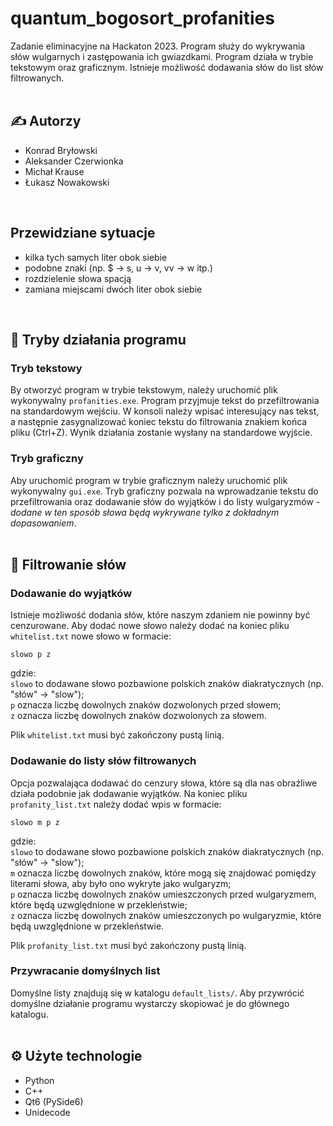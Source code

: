 # quantum_bogosort_profanities

Zadanie eliminacyjne na Hackaton 2023. Program służy do wykrywania słów wulgarnych i zastępowania ich gwiazdkami. Program działa w trybie tekstowym oraz graficznym. Istnieje możliwość dodawania słów do list słów filtrowanych.
<br>
<br>

## :writing_hand: Autorzy 

- Konrad Bryłowski
- Aleksander Czerwionka
- Michał Krause
- Łukasz Nowakowski
<br>

## Przewidziane sytuacje

- kilka tych samych liter obok siebie
- podobne znaki (np. $ -> s, u -> v, vv -> w itp.)
- rozdzielenie słowa spacją
- zamiana miejscami dwóch liter obok siebie
<br>

## :wrench: Tryby działania programu

### Tryb tekstowy

By otworzyć program w trybie tekstowym, należy uruchomić plik wykonywalny `profanities.exe`. Program przyjmuje tekst do przefiltrowania na standardowym wejściu. W konsoli należy wpisać interesujący nas tekst, a następnie zasygnalizować koniec tekstu do filtrowania znakiem końca pliku (Ctrl+Z). Wynik działania zostanie wysłany na standardowe wyjście.

### Tryb graficzny

Aby uruchomić program w trybie graficznym należy uruchomić plik wykonywalny `gui.exe`. Tryb graficzny pozwala na wprowadzanie tekstu do przefiltrowania oraz dodawanie słów do wyjątków i do listy wulgaryzmów - *dodane w ten sposób słowa będą wykrywane tylko z dokładnym dopasowaniem*.
<br>
<br>

## :closed_lock_with_key: Filtrowanie słów

### Dodawanie do wyjątków

Istnieje możliwość dodania słów, które naszym zdaniem nie powinny być cenzurowane. Aby dodać nowe słowo należy dodać na koniec pliku `whitelist.txt` nowe słowo w formacie:

    slowo p z

gdzie: <br>
`slowo` to dodawane słowo pozbawione polskich znaków diakratycznych (np. "słów" -> "slow");<br>
`p` oznacza liczbę dowolnych znaków dozwolonych przed słowem; <br>
`z` oznacza liczbę dowolnych znaków dozwolonych za słowem.

Plik `whitelist.txt` musi być zakończony pustą linią.

### Dodawanie do listy słów filtrowanych

Opcja pozwalająca dodawać do cenzury słowa, które są dla nas obraźliwe działa podobnie jak dodawanie wyjątków. Na koniec pliku `profanity_list.txt` należy dodać wpis w formacie:

    slowo m p z

gdzie: <br>
`slowo` to dodawane słowo pozbawione polskich znaków diakratycznych (np. "słów" -> "slow");<br>
`m` oznacza liczbę dowolnych znaków, które mogą się znajdować pomiędzy literami słowa, aby było ono wykryte jako wulgaryzm;<br>
`p` oznacza liczbę dowolnych znaków umieszczonych przed wulgaryzmem, które będą uzwględnione w przekleństwie;<br>
`z` oznacza liczbę dowolnych znaków umieszczonych po wulgaryzmie, które będą uwzględnione w przekleństwie.<br>

Plik `profanity_list.txt` musi być zakończony pustą linią.

### Przywracanie domyślnych list

Domyślne listy znajdują się w katalogu `default_lists/`. Aby przywrócić domyślne działanie programu wystarczy skopiować je do głównego katalogu.
<br>
<br>

## :gear: Użyte technologie

- Python
- C++ 
- Qt6 (PySide6)
- Unidecode
